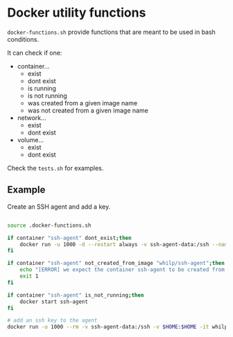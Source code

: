 # Docker utility functions

`docker-functions.sh` provide functions that are meant to be used in bash conditions.

It can check if one:

- container...
    + exist
    + dont exist
    + is running
    + is not running
    + was created from a given image name
    + was not created from a given image name
- network...
    + exist
    + dont exist
- volume...
    + exist
    + dont exist

Check the `tests.sh` for examples.

## Example

Create an SSH agent and add a key.

```bash

source .docker-functions.sh

if container "ssh-agent" dont_exist;then
    docker run -u 1000 -d --restart always -v ssh-agent-data:/ssh --name=ssh-agent whilp/ssh-agent
fi

if container "ssh-agent" not_created_from_image "whilp/ssh-agent";then
    echo "[ERROR] we expect the container ssh-agent to be created from the whilp/ssh-agent image"
    exit 1
fi

if container "ssh-agent" is_not_running;then
    docker start ssh-agent
fi

# add an ssh key to the agent
docker run -u 1000 --rm -v ssh-agent-data:/ssh -v $HOME:$HOME -it whilp/ssh-agent:latest ssh-add $HOME/.ssh/id_rsa
```
